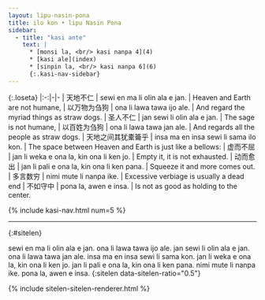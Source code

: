 ```yaml
---
layout: lipu-nasin-pona
title: ilo kon • lipu Nasin Pona
sidebar:
  - title: "kasi ante"
    text: |
      * [monsi la, <br/> kasi nanpa 4](4)
      * [kasi ale](index)
      * [sinpin la, <br/> kasi nanpa 6](6)
      {:.kasi-nav-sidebar}
---
```


{:.loseta}
|:-:|-|-
| 天地不仁                | sewi en ma li olin ala e jan.              | Heaven and Earth are not humane,
| 以万物为刍狗            | ona li lawa tawa ijo ale.                  | And regard the myriad things as straw dogs.
| 圣人不仁                | jan sewi li olin ala e jan.                | The sage is not humane,
| 以百姓为刍狗            | ona li lawa tawa jan ale.                  | And regards all the people as straw dogs.
| 天地之间<wbr/>其犹橐籥乎 | insa ma en insa sewi li sama ilo kon.      | The space between Heaven and Earth is just like a bellows:
| 虚而不屈                | jan li weka e ona la, kin ona li ken jo.   | Empty it, it is not exhausted.
| 动而愈出                | jan li pali e ona la, kin ona li ken pana. | Squeeze it and more comes out.
| 多言数穷                | nimi mute li nanpa ike.                    | Excessive verbiage is usually a dead end
| 不如守中                | pona la, awen e insa.                      | Is not as good as holding to the center.

{% include kasi-nav.html num=5 %}

-------
{:#sitelen}

sewi en ma li olin ala e jan.
ona li lawa tawa ijo ale.
jan sewi li olin ala e jan.
ona li lawa tawa jan ale.
insa ma en insa sewi li sama kon.
jan li weka e ona la, kin ona li ken jo.
jan li pali e ona la, kin ona li ken pana.
nimi mute li nanpa ike.
pona la, awen e insa.
{:sitelen data-sitelen-ratio="0.5"}

{% include sitelen-sitelen-renderer.html %}
